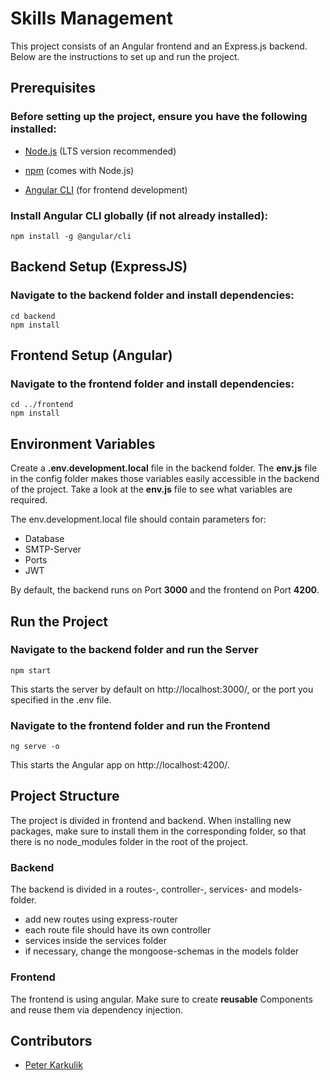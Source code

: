# Skills Management
This project consists of an Angular frontend and an Express.js backend. Below are the instructions to set up and run the project.

## Prerequisites

### Before setting up the project, ensure you have the following installed:

-   [Node.js](https://nodejs.org/en) (LTS version recommended)

-   [npm](https://www.npmjs.com/) (comes with Node.js)

-   [Angular CLI](https://angular.dev/tools/cli) (for frontend development)

### Install Angular CLI globally (if not already installed):

`npm install -g @angular/cli`

## Backend Setup (ExpressJS)

### Navigate to the backend folder and install dependencies:

```
cd backend
npm install
```

## Frontend Setup (Angular)

### Navigate to the frontend folder and install dependencies:

```
cd ../frontend
npm install
```

## Environment Variables
Create a **.env.development.local** file in the backend folder.
The **env.js** file in the config folder makes those variables easily accessible in 
the backend of the project.
Take a look at the **env.js** file to see what variables are required.

The env.development.local file should contain parameters for:
- Database
- SMTP-Server
- Ports
- JWT

By default, the backend runs on Port **3000** and the frontend on Port **4200**.

## Run the Project
### Navigate to the backend folder and run the Server

`npm start`

This starts the server by default on http://localhost:3000/, or the port you specified in the .env file.

### Navigate to the frontend folder and run the Frontend

`ng serve -o`

This starts the Angular app on http://localhost:4200/.

## Project Structure
The project is divided in frontend and backend.
When installing new packages, make sure to install them in the corresponding folder,
so that there is no node_modules folder in the root of the project.

### Backend
The backend is divided in a routes-, controller-, services- and models-folder.
- add new routes using express-router
- each route file should have its own controller
- services inside the services folder
- if necessary, change the mongoose-schemas in the models folder

### Frontend
The frontend is using angular.
Make sure to create **reusable** Components and reuse them via dependency injection.

## Contributors
- [Peter Karkulik](https://github.com/pedaKrk)